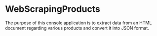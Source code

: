 # WebScrapingProducts

The purpose of this console application is to extract data from an HTML document regarding various products and convert it into JSON format.

